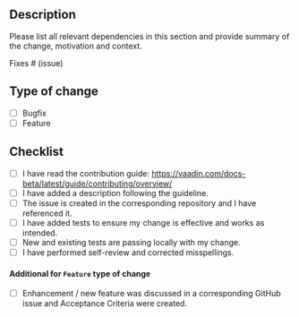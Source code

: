 <!-- PLEASE READ AND FOLLOW THE TEMPLATE! THE PR CAN BE REJECTED OTHERWISE (This line should be removed when submitting) -->

## Description

Please list all relevant dependencies in this section and provide summary of the change, motivation and context.

Fixes # (issue)

## Type of change

- [ ] Bugfix
- [ ] Feature

## Checklist

- [ ] I have read the contribution guide: https://vaadin.com/docs-beta/latest/guide/contributing/overview/
- [ ] I have added a description following the guideline.
- [ ] The issue is created in the corresponding repository and I have referenced it.
- [ ] I have added tests to ensure my change is effective and works as intended.
- [ ] New and existing tests are passing locally with my change.
- [ ] I have performed self-review and corrected misspellings.

#### Additional for `Feature` type of change

- [ ] Enhancement / new feature was discussed in a corresponding GitHub issue and Acceptance Criteria were created.
